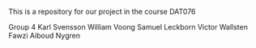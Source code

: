 This is a repository for our project in the course DAT076

Group 4
Karl Svensson
William Voong
Samuel Leckborn
Victor Wallsten
Fawzi Aiboud Nygren


